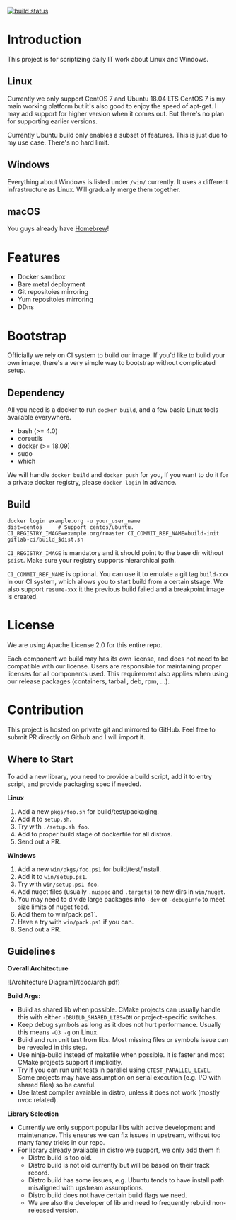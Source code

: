 [![build status](/../badges/master/build.svg)](/../commits/master)

Introduction
====================

This project is for scriptizing daily IT work about Linux and Windows.

Linux
----------

Currently we only support CentOS 7 and Ubuntu 18.04 LTS
CentOS 7 is my main working platform but it's also good to enjoy the speed of apt-get.
I may add support for higher version when it comes out.
But there's no plan for supporting earlier versions.

Currently Ubuntu build only enables a subset of features.
This is just due to my use case.
There's no hard limit.

Windows
----------

Everything about Windows is listed under `/win/` currently.
It uses a different infrastructure as Linux.
Will gradually merge them together.

macOS
----------

You guys already have [Homebrew](https://brew.sh/)!

Features
====================

* Docker sandbox
* Bare metal deployment
* Git repositoies mirroring
* Yum repositoies mirroring
* DDns

Bootstrap
====================

Officially we rely on CI system to build our image.
If you'd like to build your own image, there's a very simple way to bootstrap without complicated setup.

Dependency
--------------------

All you need is a docker to run `docker build`, and a few basic Linux tools available everywhere.

* bash (>= 4.0)
* coreutils
* docker (>= 18.09)
* sudo
* which

We will handle `docker build` and `docker push` for you,
If you want to do it for a private docker registry, please `docker login` in advance.

Build
--------------------

```
docker login example.org -u your_user_name
dist=centos     # Support centos/ubuntu.
CI_REGISTRY_IMAGE=example.org/roaster CI_COMMIT_REF_NAME=build-init gitlab-ci/build_$dist.sh
```

`CI_REGISTRY_IMAGE` is mandatory and it should point to the base dir without `$dist`.
Make sure your registry supports hierarchical path.

`CI_COMMIT_REF_NAME` is optional.
You can use it to emulate a git tag `build-xxx` in our CI system, which allows you to start build from a certain stsage.
We also support `resume-xxx` it the previous build failed and a breakpoint image is created.

License
====================

We are using Apache License 2.0 for this entire repo.

Each component we build may has its own license, and does not need to be compatible with our license.
Users are responsible for maintaining proper licenses for all components used.
This requirement also applies when using our release packages (containers, tarball, deb, rpm, ...).

Contribution
====================

This project is hosted on private git and mirrored to GitHub.
Feel free to submit PR directly on Github and I will import it.

Where to Start
--------------------

To add a new library, you need to provide a build script, add it to entry script, and provide packaging spec if needed.

**Linux**

1. Add a new `pkgs/foo.sh` for build/test/packaging.
2. Add it to `setup.sh`.
3. Try with `./setup.sh foo`.
4. Add to proper build stage of dockerfile for all distros.
5. Send out a PR.

**Windows**

1. Add a new `win/pkgs/foo.ps1` for build/test/install.
2. Add it to `win/setup.ps1`.
3. Try with `win/setup.ps1 foo`.
4. Add nuget files (usually `.nuspec` and `.targets`) to new dirs in `win/nuget`.
5. You may need to divide large packages into `-dev` or `-debuginfo` to meet size limits of nuget feed.
6. Add them to win/pack.ps1`.
7. Have a try with `win/pack.ps1` if you can.
8. Send out a PR.

Guidelines
--------------------

**Overall Architecture**

![Architecture Diagram]/(doc/arch.pdf)

**Build Args:**
  * Build as shared lib when possible.
    CMake projects can usually handle this with either `-DBUILD_SHARED_LIBS=ON` or project-specific switches.
  * Keep debug symbols as long as it does not hurt performance.
    Usually this means `-O3 -g` on Linux.
  * Build and run unit test from libs.
    Most missing files or symbols issue can be revealed in this step.
  * Use ninja-build instead of makefile when possible.
    It is faster and most CMake projects support it implicitly.
  * Try if you can run unit tests in parallel using `CTEST_PARALLEL_LEVEL`.
    Some projects may have assumption on serial execution (e.g. I/O with shared files) so be careful.
  * Use latest compiler avaiable in distro, unless it does not work (mostly nvcc related).

**Library Selection**
  * Currently we only support popular libs with active development and maintenance.
    This ensures we can fix issues in upstream, without too many fancy tricks in our repo.
  * For library already available in distro we support, we only add them if:
      - Distro build is too old.
      - Distro build is not old currently but will be based on their track record.
      - Distro build has some issues, e.g. Ubuntu tends to have install path misaligned with upstream assumptions.
      - Distro build does not have certain build flags we need.
      - We are also the developer of lib and need to frequently rebuild non-released version.
